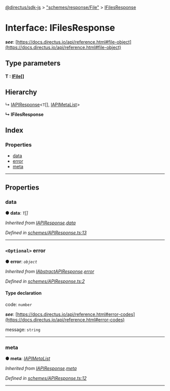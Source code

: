 [@directus/sdk-js](../README.md) > ["schemes/response/File"](../modules/_schemes_response_file_.md) > [IFilesResponse](../interfaces/_schemes_response_file_.ifilesresponse.md)

# Interface: IFilesResponse

*__see__*: [https://docs.directus.io/api/reference.html#file-object](https://docs.directus.io/api/reference.html#file-object)

## Type parameters
#### T :  [IFile](_schemes_directus_file_.ifile.md)[]
## Hierarchy

↳  [IAPIResponse](_schemes_apiresponse_.iapiresponse.md)<`T`[], [IAPIMetaList](_schemes_apiresponse_.iapimetalist.md)>

**↳ IFilesResponse**

## Index

### Properties

* [data](_schemes_response_file_.ifilesresponse.md#data)
* [error](_schemes_response_file_.ifilesresponse.md#error)
* [meta](_schemes_response_file_.ifilesresponse.md#meta)

---

## Properties

<a id="data"></a>

###  data

**● data**: *`T`[]*

*Inherited from [IAPIResponse](_schemes_apiresponse_.iapiresponse.md).[data](_schemes_apiresponse_.iapiresponse.md#data)*

*Defined in [schemes/APIResponse.ts:13](https://github.com/janbiasi/sdk-js/blob/a08c70e/src/schemes/APIResponse.ts#L13)*

___
<a id="error"></a>

### `<Optional>` error

**● error**: *`object`*

*Inherited from [IAbstractAPIResponse](_schemes_apiresponse_.iabstractapiresponse.md).[error](_schemes_apiresponse_.iabstractapiresponse.md#error)*

*Defined in [schemes/APIResponse.ts:2](https://github.com/janbiasi/sdk-js/blob/a08c70e/src/schemes/APIResponse.ts#L2)*

#### Type declaration

 code: `number`

*__see__*: [https://docs.directus.io/api/reference.html#error-codes](https://docs.directus.io/api/reference.html#error-codes)

 message: `string`

___
<a id="meta"></a>

###  meta

**● meta**: *[IAPIMetaList](_schemes_apiresponse_.iapimetalist.md)*

*Inherited from [IAPIResponse](_schemes_apiresponse_.iapiresponse.md).[meta](_schemes_apiresponse_.iapiresponse.md#meta)*

*Defined in [schemes/APIResponse.ts:12](https://github.com/janbiasi/sdk-js/blob/a08c70e/src/schemes/APIResponse.ts#L12)*

___

